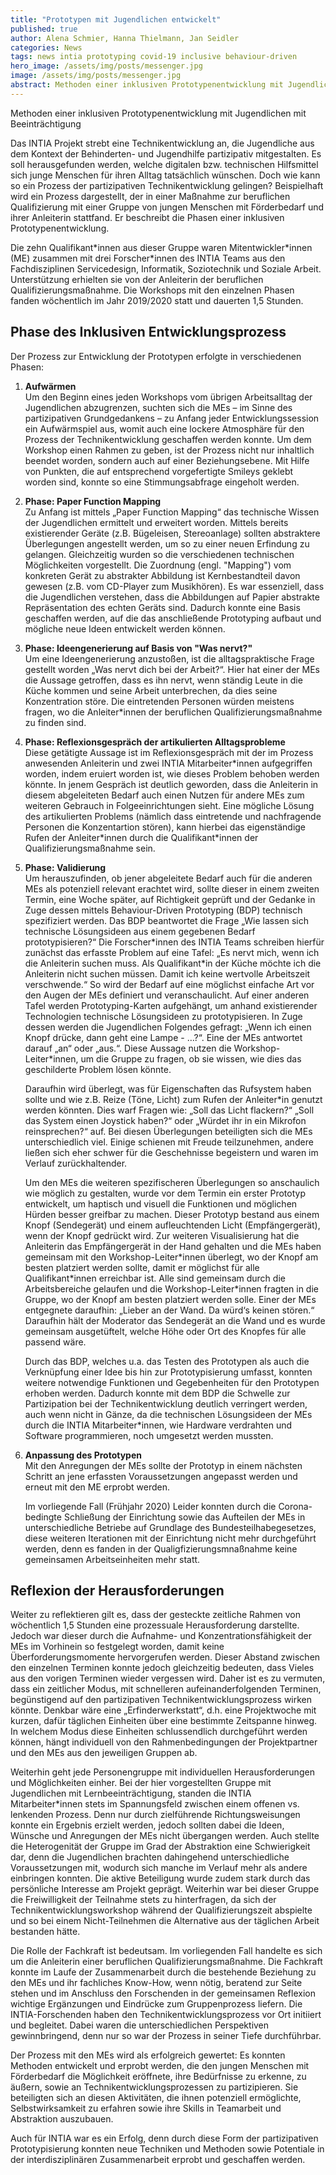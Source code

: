```yaml
---
title: "Prototypen mit Jugendlichen entwickelt"
published: true
author: Alena Schmier, Hanna Thielmann, Jan Seidler
categories: News
tags: news intia prototyping covid-19 inclusive behaviour-driven
hero_image: /assets/img/posts/messenger.jpg
image: /assets/img/posts/messenger.jpg
abstract: Methoden einer inklusiven Prototypenentwicklung mit Jugendlichen mit Beeinträchtigung. Das INTIA Projekt strebt eine Technikentwicklung an, die Jugendliche aus dem Kontext der Behinderten- und Jugendhilfe partizipativ mitgestalten.
---
```


Methoden einer inklusiven Prototypenentwicklung mit Jugendlichen mit Beeinträchtigung

Das INTIA Projekt strebt eine Technikentwicklung an, die Jugendliche aus dem Kontext der Behinderten- und Jugendhilfe partizipativ
mitgestalten. Es soll herausgefunden werden, welche digitalen bzw. technischen Hilfsmittel sich junge Menschen für ihren Alltag
tatsächlich wünschen. Doch wie kann so ein Prozess der partizipativen Technikentwicklung gelingen?
Beispielhaft wird ein Prozess dargestellt, der in einer Maßnahme zur beruflichen Qualifizierung mit einer Gruppe von jungen
Menschen mit Förderbedarf und ihrer Anleiterin stattfand. Er beschreibt die Phasen einer inklusiven Prototypenentwicklung.

Die zehn Qualifikant\*innen aus dieser Gruppe waren Mitentwickler\*innen (ME) zusammen mit drei Forscher\*innen des INTIA
Teams aus den Fachdisziplinen Servicedesign, Informatik, Soziotechnik und Soziale Arbeit. Unterstützung erhielten sie von
der Anleiterin der beruflichen Qualifizierungsmaßnahme. Die Workshops mit den einzelnen Phasen fanden wöchentlich im Jahr
2019/2020 statt und dauerten 1,5 Stunden.

## Phase des Inklusiven Entwicklungsprozess

Der Prozess zur Entwicklung der Prototypen erfolgte in verschiedenen Phasen:

1. **Aufwärmen**  
   Um den Beginn eines jeden Workshops vom übrigen Arbeitsalltag der Jugendlichen abzugrenzen, suchten sich die MEs – im
   Sinne des partizipativen Grundgedankens – zu Anfang jeder Entwicklungssession ein Aufwärmspiel aus, womit auch eine
   lockere Atmosphäre für den Prozess der Technikentwicklung geschaffen werden konnte. Um dem Workshop einen Rahmen zu
   geben, ist der Prozess nicht nur inhaltlich beendet worden, sondern auch auf einer Beziehungsebene. Mit Hilfe von
   Punkten, die auf entsprechend vorgefertigte Smileys geklebt worden sind, konnte so eine Stimmungsabfrage eingeholt werden.
2. **Phase: Paper Function Mapping**  
   Zu Anfang ist mittels „Paper Function Mapping“ das technische Wissen der Jugendlichen ermittelt und erweitert worden. Mittels
   bereits existierender Geräte (z.B. Bügeleisen, Stereoanlage) sollten abstraktere Überlegungen angestellt werden, um so zu
   einer neuen Erfindung zu gelangen. Gleichzeitig wurden so die verschiedenen technischen Möglichkeiten vorgestellt. Die
   Zuordnung (engl. "Mapping") vom konkreten Gerät zu abstrakter Abbildung ist Kernbestandteil davon gewesen (z.B. vom
   CD-Player zum Musikhören). Es war essenziell, dass die Jugendlichen verstehen, dass die Abbildungen auf Papier abstrakte
   Repräsentation des echten Geräts sind. Dadurch konnte eine Basis geschaffen werden, auf die das anschließende Prototyping aufbaut
   und mögliche neue Ideen entwickelt werden können.

3. **Phase: Ideengenerierung auf Basis von "Was nervt?"**  
   Um eine Ideengenerierung anzustoßen, ist die alltagspraktische Frage gestellt worden „Was nervt dich bei der Arbeit?“.
   Hier hat einer der MEs die Aussage getroffen, dass es ihn nervt, wenn ständig Leute in die Küche kommen und seine Arbeit
   unterbrechen, da dies seine Konzentration störe. Die eintretenden Personen würden meistens fragen, wo die Anleiter\*innen
   der beruflichen Qualifizierungsmaßnahme zu finden sind.
4. **Phase: Reflexionsgespräch der artikulierten Alltagsprobleme**  
   Diese getätigte Aussage ist im Reflexionsgespräch mit der im Prozess anwesenden Anleiterin und zwei INTIA Mitarbeiter\*innen aufgegriffen
   worden, indem eruiert worden ist, wie dieses Problem behoben werden könnte. In jenem Gespräch ist deutlich geworden, dass die Anleiterin
   in diesem abgeleiteten Bedarf auch einen Nutzen für andere MEs zum weiteren Gebrauch in Folgeeinrichtungen sieht. Eine mögliche Lösung
   des artikulierten Problems (nämlich dass eintretende und nachfragende Personen die Konzentartion stören), kann hierbei das eigenständige
   Rufen der Anleiter\*innen durch die Qualifikant\*innen der Qualifizierungsmaßnahme sein.
5. **Phase: Validierung**  
   Um herauszufinden, ob jener abgeleitete Bedarf auch für die anderen MEs als potenziell relevant erachtet wird, sollte dieser in einem
   zweiten Termin, eine Woche später, auf Richtigkeit geprüft und der Gedanke in Zuge dessen mittels Behaviour-Driven Prototyping (BDP)
   technisch spezifiziert werden. Das BDP beantwortet die Frage „Wie lassen sich technische Lösungsideen aus einem gegebenen Bedarf
   prototypisieren?“ Die Forscher\*innen des INTIA Teams schreiben hierfür zunächst das erfasste Problem auf eine Tafel: „Es nervt mich,
   wenn ich die Anleiterin suchen muss. Als Qualifikant\*in der Küche möchte ich die Anleiterin nicht suchen müssen. Damit ich keine
   wertvolle Arbeitszeit verschwende.“ So wird der Bedarf auf eine möglichst einfache Art vor den Augen der MEs definiert und
   veranschaulicht. Auf einer anderen Tafel werden Prototyping-Karten aufgehängt, um anhand existierender Technologien technische
   Lösungsideen zu prototypisieren. In Zuge dessen werden die Jugendlichen Folgendes gefragt: „Wenn ich einen Knopf drücke, dann geht
   eine Lampe - …?“. Eine der MEs antwortet darauf „an“ oder „aus.“. Diese Aussage nutzen die Workshop-Leiter\*innen, um die Gruppe zu
   fragen, ob sie wissen, wie dies das geschilderte Problem lösen könnte.

   Daraufhin wird überlegt, was für Eigenschaften das Rufsystem haben sollte und wie z.B. Reize (Töne, Licht) zum Rufen der Anleiter\*in
   genutzt werden könnten. Dies warf Fragen wie: „Soll das Licht flackern?“ „Soll das System einen Joystick haben?“ oder
   „Würdet ihr in ein Mikrofon reinsprechen?“ auf. Bei diesen Überlegungen beteiligten sich die MEs unterschiedlich viel.
   Einige schienen mit Freude teilzunehmen, andere ließen sich eher schwer für die Geschehnisse begeistern und waren im Verlauf
   zurückhaltender.

   Um den MEs die weiteren spezifischeren Überlegungen so anschaulich wie möglich zu gestalten, wurde vor dem Termin ein erster Prototyp
   entwickelt, um haptisch und visuell die Funktionen und möglichen Hürden besser greifbar zu machen. Dieser Prototyp bestand aus
   einem Knopf (Sendegerät) und einem aufleuchtenden Licht (Empfängergerät), wenn der Knopf gedrückt wird. Zur weiteren Visualisierung
   hat die Anleiterin das Empfängergerät in der Hand gehalten und die MEs haben gemeinsam mit den Workshop-Leiter\*innen überlegt, wo
   der Knopf am besten platziert werden sollte, damit er möglichst für alle Qualifikant\*innen erreichbar ist. Alle sind gemeinsam
   durch die Arbeitsbereiche gelaufen und die Workshop-Leiter\*innen fragten in die Gruppe, wo der Knopf am besten platziert werden
   solle. Einer der MEs entgegnete daraufhin: „Lieber an der Wand. Da würd‘s keinen stören.“ Daraufhin hält der Moderator das Sendegerät
   an die Wand und es wurde gemeinsam ausgetüftelt, welche Höhe oder Ort des Knopfes für alle passend wäre.

   Durch das BDP, welches u.a. das Testen des Prototypen als auch die Verknüpfung einer Idee bis hin zur Prototypisierung umfasst,
   konnten weitere notwendige Funktionen und Gegebenheiten für den Prototypen erhoben werden. Dadurch konnte mit dem BDP die Schwelle
   zur Partizipation bei der Technikentwicklung deutlich verringert werden, auch wenn nicht in Gänze, da die technischen Lösungsideen
   der MEs durch die INTIA Mitarbeiter\*innen, wie Hardware verdrahten und Software programmieren, noch umgesetzt werden mussten.

6. **Anpassung des Prototypen**  
   Mit den Anregungen der MEs sollte der Prototyp in einem nächsten Schritt an jene erfassten Voraussetzungen angepasst werden und erneut
   mit den ME erprobt werden.

   Im vorliegende Fall (Frühjahr 2020) Leider konnten durch die Corona-bedingte Schließung der Einrichtung sowie das Aufteilen der MEs in
   unterschiedliche Betriebe auf Grundlage des Bundesteilhabegesetzes, diese weiteren Iterationen mit der Einrichtung nicht mehr
   durchgeführt werden, denn es fanden in der Qualigfizierungsmnaßnahme keine gemeinsamen Arbeitseinheiten mehr statt.

## Reflexion der Herausforderungen

Weiter zu reflektieren gilt es, dass der gesteckte zeitliche Rahmen von wöchentlich 1,5 Stunden eine prozessuale Herausforderung
darstellte. Jedoch war dieser durch die Aufnahme- und Konzentrationsfähigkeit der MEs im Vorhinein so festgelegt worden, damit keine
Überforderungsmomente hervorgerufen werden. Dieser Abstand zwischen den einzelnen Terminen konnte jedoch gleichzeitig bedeuten, dass
Vieles aus den vorigen Terminen wieder vergessen wird. Daher ist es zu vermuten, dass ein zeitlicher Modus, mit schnelleren
aufeinanderfolgenden Terminen, begünstigend auf den partizipativen Technikentwicklungsprozess wirken könnte. Denkbar wäre eine
„Erfinderwerkstatt“, d.h. eine Projektwoche mit kurzen, dafür täglichen Einheiten über eine bestimmte Zeitspanne hinweg. In
welchem Modus diese Einheiten schlussendlich durchgeführt werden können, hängt individuell von den Rahmenbedingungen der Projektpartner
und den MEs aus den jeweiligen Gruppen ab.

Weiterhin geht jede Personengruppe mit individuellen Herausforderungen und Möglichkeiten einher. Bei der hier vorgestellten Gruppe mit
Jugendlichen mit Lernbeeinträchtigung, standen die INTIA Mitarbeiter\*innen stets im Spannungsfeld zwischen einem offenen vs. lenkenden
Prozess. Denn nur durch zielführende Richtungsweisungen konnte ein Ergebnis erzielt werden, jedoch sollten dabei die Ideen, Wünsche und
Anregungen der MEs nicht übergangen werden. Auch stellte die Heterogenität der Gruppe im Grad der Abstraktion eine Schwierigkeit dar,
denn die Jugendlichen brachten dahingehend unterschiedliche Voraussetzungen mit, wodurch sich manche im Verlauf mehr als andere einbringen
konnten. Die aktive Beteiligung wurde zudem stark durch das persönliche Interesse am Projekt geprägt. Weiterhin war bei dieser Gruppe
die Freiwilligkeit der Teilnahme stets zu hinterfragen, da sich der Technikentwicklungsworkshop während der Qualifizierungszeit abspielte
und so bei einem Nicht-Teilnehmen die Alternative aus der täglichen Arbeit bestanden hätte.

Die Rolle der Fachkraft ist bedeutsam. Im vorliegenden Fall handelte es sich um die Anleiterin einer beruflichen Qualifizierungsmaßnahme.
Die Fachkraft konnte im Laufe der Zusammenarbeit durch die bestehende Beziehung zu den MEs und ihr fachliches Know-How, wenn nötig,
beratend zur Seite stehen und im Anschluss den Forschenden in der gemeinsamen Reflexion wichtige Ergänzungen und Eindrücke zum
Gruppenprozess liefern. Die INTIA-Forschenden haben den Technikentwicklungsprozess vor Ort initiiert und begleitet. Dabei waren
die unterschiedlichen Perspektiven gewinnbringend, denn nur so war der Prozess in seiner Tiefe durchführbar.

Der Prozess mit den MEs wird als erfolgreich gewertet: Es konnten Methoden entwickelt und erprobt werden, die den jungen Menschen mit
Förderbedarf die Möglichkeit eröffnete, ihre Bedürfnisse zu erkenne, zu äußern, sowie an Technikentwicklungsprozessen zu partizipieren.
Sie beteiligten sich an diesen Aktivitäten, die ihnen potenziell ermöglichte, Selbstwirksamkeit zu erfahren sowie ihre Skills in
Teamarbeit und Abstraktion auszubauen.

Auch für INTIA war es ein Erfolg, denn durch diese Form der partizipativen Prototypisierung konnten neue Techniken und Methoden
sowie Potentiale in der interdisziplinären Zusammenarbeit erprobt und geschaffen werden.
